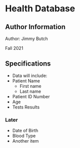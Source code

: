 # Health Database

## Author Information
Author: Jimmy Butch

Fall 2021

## Specifications

* Data will include:
* Patient Name
	+ First name
	+ Last name
* Patient ID Number
* Age
* Tests Results

### Later
* Date of Birth
* Blood Type
* Another item